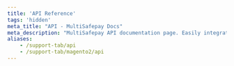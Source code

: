 ```yaml
---
title: 'API Reference'
tags: 'hidden'
meta_title: "API - MultiSafepay Docs"
meta_description: "MultiSafepay API documentation page. Easily integrate MultiSafepay payment solutions into your webshop"
aliases:
    - /support-tab/api
    - /support-tab/magento2/api
---
```

